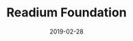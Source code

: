 ---
title: "Readium Foundation"
description: "The Foundation  mission is to foster the development of an open and modern collaborative playground for digital reading technologies. The foundation maintains the Readium project and provides an open forum where developers can exchange ideas, best practices and their latest achievements in reading applications and services."
date: "2019-02-28"
ig: ["Readium"]
layout: definitions
showReadTime: false
showDate: false
member_url: https://readium.org/
featureImage: "https://readium.org/assets/logos/readium-logo.png"
draft: true
---
